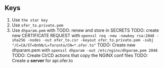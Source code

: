 ## Keys

1. Use `the star key`
1. Use `ofer_to.private.pem`
1. Use `dhparam.pem` with
TODO: renew and store in SECRETS
TODO: create new CERTIFICATE REQUEST with `openssl req -new -newkey rsa:2048 -sha256 -nodes -out ofer_to.csr -keyout ofer_to.private.pem -subj "/C=CA/ST=OnhN/L=Toronto/CN=*.ofer.to"`
TODO: Create new dhparam.pem with `openssl dhparam -out /etc/nginx/dhparam.pem 2048`
TODO: Create CI/CD actions that copy the NGINX conf files
TODO: Create a **server** for api.ofer.to

